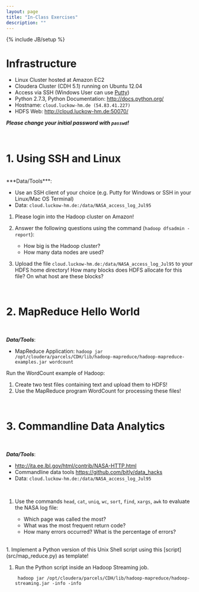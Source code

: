 ```yaml
---
layout: page
title: "In-Class Exercises"
description: ""
---
```

{% include JB/setup %}



# Infrastructure

* Linux Cluster hosted at Amazon EC2
* Cloudera Cluster (CDH 5.1) running on Ubuntu 12.04
* Access via SSH (Windows User can use [Putty](http://www.chiark.greenend.org.uk/~sgtatham/putty/download.html))
* Python 2.7.3, Python Documentation: <http://docs.python.org/>
* Hostname: `cloud.luckow-hm.de (54.83.41.227)`
* HDFS Web: <http://cloud.luckow-hm.de:50070/>

***Please change your initial password with `passwd`!***

<br/>

# 1. Using SSH and Linux
<br/>
***Data/Tools***:

* Use an SSH client of your choice (e.g. Putty for Windows or SSH in your Linux/Mac OS Terminal)
* Data: `cloud.luckow-hm.de:/data/NASA_access_log_Jul95`


1. Please login into the Hadoop cluster on Amazon!

1. Answer the following questions using the command (`hadoop dfsadmin -report`):
    * How big is the Hadoop cluster?
    * How many data nodes are used?
    		
1. Upload the file `cloud.luckow-hm.de:/data/NASA_access_log_Jul95` to your HDFS home directory! How many blocks does HDFS allocate for this file? On what host are these blocks?

<br/>

# 2. MapReduce Hello World

<br/>

***Data/Tools***:

* MapReduce Application: `hadoop jar /opt/cloudera/parcels/CDH/lib/hadoop-mapreduce/hadoop-mapreduce-examples.jar wordcount`

Run the WordCount example of Hadoop:

1. Create two test files containing text and upload them to HDFS!
1. Use the MapReduce program WordCount for processing these files!
<br/> 

# 3. Commandline Data Analytics

<br/>  

***Data/Tools***:

* <http://ita.ee.lbl.gov/html/contrib/NASA-HTTP.html>
* Commandline data tools <https://github.com/bitly/data_hacks>
* Data: `cloud.luckow-hm.de:/data/NASA_access_log_Jul95`

<br/> 

1. Use the commands `head`, `cat`, `uniq`, `wc`, `sort`, `find`, `xargs`, `awk` to evaluate the NASA log file:

    * Which page was called the most?
    * What was the most frequent return code?
    * How many errors occurred? What is the percentage of errors?
    
<br/> 
1. Implement a Python version of this Unix Shell script using this [script](src/map_reduce.py) as template!


1. Run the Python script inside an Hadoop Streaming job.

        hadoop jar /opt/cloudera/parcels/CDH/lib/hadoop-mapreduce/hadoop-streaming.jar -info -info

<br/>

